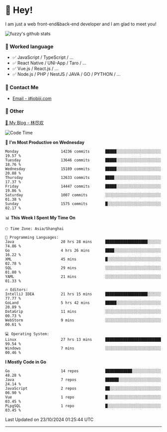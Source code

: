 # 👋 Hey!

I am just a web front-end&back-end developer and I am glad to meet you!

![fuzzy's github stats](https://github-readme-stats.vercel.app/api?username=JaydenForYou&&show_icons=true&&title_color=1abc9c&&icon_color=1abc9c)


### 📝 Worked language

- ✅ JavaScript / TypeScript / ...
- ✅ React Native / UNI-App / Taro / ...
- ✅ Vue.js / React.js / ...
- ✅ Node.js / PHP / NestJS / JAVA / GO / PYTHON / ...

### 📮 Contact Me

- [Email - i#iobiji.com](mailto:i@iobiji.com)


### 🤪 Other

[📌 My Blog - 林尽欢](https://iobiji.com)

<!--START_SECTION:waka-->
![Code Time](http://img.shields.io/badge/Code%20Time-1%2C142%20hrs%2039%20mins-blue)

📅 **I'm Most Productive on Wednesday** 

```text
Monday                   14236 commits       █████░░░░░░░░░░░░░░░░░░░░   19.57 % 
Tuesday                  13646 commits       █████░░░░░░░░░░░░░░░░░░░░   18.76 % 
Wednesday                15189 commits       █████░░░░░░░░░░░░░░░░░░░░   20.88 % 
Thursday                 12633 commits       ████░░░░░░░░░░░░░░░░░░░░░   17.37 % 
Friday                   14447 commits       █████░░░░░░░░░░░░░░░░░░░░   19.86 % 
Saturday                 1007 commits        ░░░░░░░░░░░░░░░░░░░░░░░░░   01.38 % 
Sunday                   1575 commits        █░░░░░░░░░░░░░░░░░░░░░░░░   02.17 % 
```


📊 **This Week I Spent My Time On** 

```text
🕑︎ Time Zone: Asia/Shanghai

💬 Programming Languages: 
Java                     20 hrs 28 mins      ███████████████████░░░░░░   74.86 % 
Go                       4 hrs 26 mins       ████░░░░░░░░░░░░░░░░░░░░░   16.22 % 
XML                      45 mins             █░░░░░░░░░░░░░░░░░░░░░░░░   02.78 % 
SQL                      29 mins             ░░░░░░░░░░░░░░░░░░░░░░░░░   01.80 % 
YAML                     21 mins             ░░░░░░░░░░░░░░░░░░░░░░░░░   01.33 % 

🔥 Editors: 
IntelliJ IDEA            21 hrs 15 mins      ███████████████████░░░░░░   77.77 % 
GoLand                   5 hrs 42 mins       █████░░░░░░░░░░░░░░░░░░░░   20.89 % 
DataGrip                 11 mins             ░░░░░░░░░░░░░░░░░░░░░░░░░   00.73 % 
WebStorm                 9 mins              ░░░░░░░░░░░░░░░░░░░░░░░░░   00.61 % 

💻 Operating System: 
Linux                    27 hrs 13 mins      █████████████████████████   99.54 % 
Windows                  7 mins              ░░░░░░░░░░░░░░░░░░░░░░░░░   00.46 % 
```

**I Mostly Code in Go** 

```text
Go                       14 repos            ████████████░░░░░░░░░░░░░   48.28 % 
Java                     7 repos             ██████░░░░░░░░░░░░░░░░░░░   24.14 % 
JavaScript               2 repos             ██░░░░░░░░░░░░░░░░░░░░░░░   06.90 % 
Vue                      1 repo              █░░░░░░░░░░░░░░░░░░░░░░░░   03.45 % 
PLpgSQL                  1 repo              █░░░░░░░░░░░░░░░░░░░░░░░░   03.45 % 
```




 Last Updated on 23/10/2024 01:25:44 UTC
<!--END_SECTION:waka-->
---
